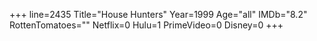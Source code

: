 +++
line=2435
Title="House Hunters"
Year=1999
Age="all"
IMDb="8.2"
RottenTomatoes=""
Netflix=0
Hulu=1
PrimeVideo=0
Disney=0
+++

